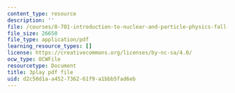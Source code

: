 ```yaml
---
content_type: resource
description: ''
file: /courses/8-701-introduction-to-nuclear-and-particle-physics-fall-2020/d2c50d1aa452736261f9a1bbb5fad6eb_EO9OVMFuWvw.pdf
file_size: 26650
file_type: application/pdf
learning_resource_types: []
license: https://creativecommons.org/licenses/by-nc-sa/4.0/
ocw_type: OCWFile
resourcetype: Document
title: 3play pdf file
uid: d2c50d1a-a452-7362-61f9-a1bbb5fad6eb
---
```

